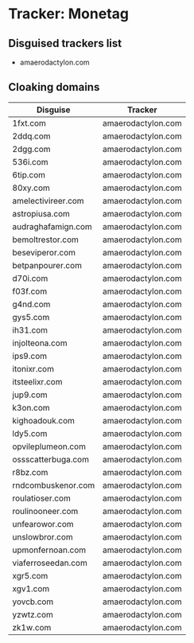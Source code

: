 # Tracker: Monetag

## Disguised trackers list

* amaerodactylon.com

## Cloaking domains

| Disguise | Tracker |
| ---- | ---- |
| 1fxt.com | amaerodactylon.com |
| 2ddq.com | amaerodactylon.com |
| 2dgg.com | amaerodactylon.com |
| 536i.com | amaerodactylon.com |
| 6tip.com | amaerodactylon.com |
| 80xy.com | amaerodactylon.com |
| amelectivireer.com | amaerodactylon.com |
| astropiusa.com | amaerodactylon.com |
| audraghafamign.com | amaerodactylon.com |
| bemoltrestor.com | amaerodactylon.com |
| beseviperor.com | amaerodactylon.com |
| betpanpourer.com | amaerodactylon.com |
| d70i.com | amaerodactylon.com |
| f03f.com | amaerodactylon.com |
| g4nd.com | amaerodactylon.com |
| gys5.com | amaerodactylon.com |
| ih31.com | amaerodactylon.com |
| injolteona.com | amaerodactylon.com |
| ips9.com | amaerodactylon.com |
| itonixr.com | amaerodactylon.com |
| itsteelixr.com | amaerodactylon.com |
| jup9.com | amaerodactylon.com |
| k3on.com | amaerodactylon.com |
| kighoadouk.com | amaerodactylon.com |
| ldy5.com | amaerodactylon.com |
| opvileplumeon.com | amaerodactylon.com |
| ossscatterbuga.com | amaerodactylon.com |
| r8bz.com | amaerodactylon.com |
| rndcombuskenor.com | amaerodactylon.com |
| roulatioser.com | amaerodactylon.com |
| roulinooneer.com | amaerodactylon.com |
| unfearowor.com | amaerodactylon.com |
| unslowbror.com | amaerodactylon.com |
| upmonfernoan.com | amaerodactylon.com |
| viaferroseedan.com | amaerodactylon.com |
| xgr5.com | amaerodactylon.com |
| xgv1.com | amaerodactylon.com |
| yovcb.com | amaerodactylon.com |
| yzwtz.com | amaerodactylon.com |
| zk1w.com | amaerodactylon.com |